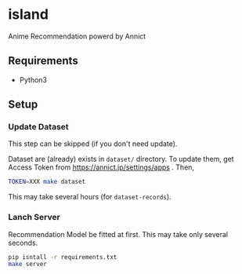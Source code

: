 # island

Anime Recommendation powerd by Annict

## Requirements

- Python3

## Setup

### Update Dataset

This step can be skipped (if you don't need update).

Dataset are (already) exists in `dataset/` directory.
To update them, get Access Token from https://annict.jp/settings/apps . Then,

```bash
TOKEN=XXX make dataset
```

This may take several hours (for `dataset-records`).

### Lanch Server

Recommendation Model be fitted at first.
This may take only several seconds.

```bash
pip isntall -r requirements.txt
make server
```


